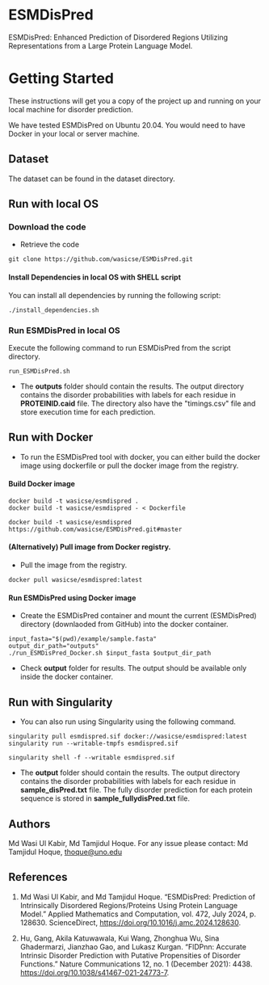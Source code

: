 # ESMDisPred
ESMDisPred: Enhanced Prediction of Disordered Regions Utilizing Representations from a Large Protein Language Model.


# Getting Started
 

These instructions will get you a copy of the project up and running on your local machine  for disorder prediction. 

We have tested ESMDisPred on Ubuntu 20.04. You would need to have Docker in your local or server machine.

 ## Dataset
The dataset can be found in the dataset directory. 

## Run with local OS
### Download the code

- Retrieve the code

```
git clone https://github.com/wasicse/ESMDisPred.git

```

#### Install Dependencies in local OS with SHELL script

You can install all dependencies by running the following script:

```
./install_dependencies.sh
```

### Run ESMDisPred in local OS

Execute the following command to run ESMDisPred from the script directory.

```
run_ESMDisPred.sh
```
- The **outputs** folder should contain the results. The output directory contains the disorder probabilities with labels for each residue in **PROTEINID.caid** file. The directory also have the "timings.csv" file and store execution time for each prediction.


## Run with Docker
- To run the ESMDisPred tool with docker, you can either build the docker image using dockerfile or pull the docker image from the registry.

#### Build Docker image 

```
docker build -t wasicse/esmdispred .
docker build -t wasicse/esmdispred - < Dockerfile

docker build -t wasicse/esmdispred https://github.com/wasicse/ESMDisPred.git#master    
```
 #### (Alternatively) Pull image from Docker registry.

- Pull the image from the registry.
 ```
docker pull wasicse/esmdispred:latest
```
#### Run ESMDisPred using Docker image
- Create the ESMDisPred container and mount the current (ESMDisPred) directory (downlaoded from GitHub) into the docker container.

```
input_fasta="$(pwd)/example/sample.fasta"
output_dir_path="outputs"
./run_ESMDisPred_Docker.sh $input_fasta $output_dir_path
```

- Check **output** folder for results. The output should be available only inside the docker container. 


## Run with Singularity 

- You can also run using Singularity using the following command.

```
singularity pull esmdispred.sif docker://wasicse/esmdispred:latest
singularity run --writable-tmpfs esmdispred.sif

singularity shell -f --writable esmdispred.sif
```

- The **output** folder should contain the results. The output directory contains the disorder probabilities with labels for each residue in **sample_disPred.txt** file. The fully disorder prediction for each protein sequence is stored in **sample_fullydisPred.txt** file.

## Authors

Md Wasi Ul Kabir, Md Tamjidul Hoque. For any issue please contact: Md Tamjidul Hoque, thoque@uno.edu 

## References

1. Md Wasi Ul Kabir, and Md Tamjidul Hoque. “ESMDisPred: Prediction of Intrinsically Disordered Regions/Proteins Using Protein Language Model.” Applied Mathematics and Computation, vol. 472, July 2024, p. 128630. ScienceDirect, https://doi.org/10.1016/j.amc.2024.128630.

2. Hu, Gang, Akila Katuwawala, Kui Wang, Zhonghua Wu, Sina Ghadermarzi, Jianzhao Gao, and Lukasz Kurgan. “FlDPnn: Accurate Intrinsic Disorder Prediction with Putative Propensities of Disorder Functions.” Nature Communications 12, no. 1 (December 2021): 4438. https://doi.org/10.1038/s41467-021-24773-7.




